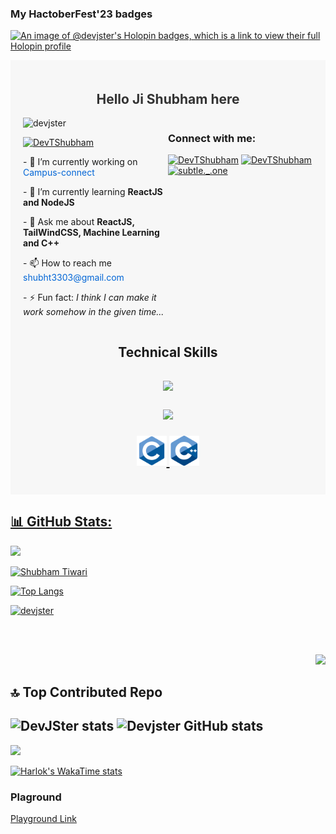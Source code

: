 ### My HactoberFest'23 badges
[![An image of @devjster's Holopin badges, which is a link to view their full Holopin profile](https://holopin.me/devjster)](https://holopin.io/@devjster)
<div style="background-color: #f7f7f7; padding: 20px;">
    <h2 style="text-align: center; color: #333;">Hello Ji Shubham here</h2>
    <div style="display: flex; justify-content: space-between;">
        <div style="flex: 1;">
            <img src="https://komarev.com/ghpvc/?username=devjster&label=Profile%20views&color=0e75b6&style=flat"
                alt="devjster" />
            <p><a href="https://twitter.com/DevTShubham" target="blank"><img
                        src="https://img.shields.io/twitter/follow/DevTShubham?logo=twitter&style=for-the-badge"
                        alt="DevTShubham" /></a></p>
            <p>- 🔭 I’m currently working on <a href="https://github.com/RizzlingDev-s/Campus-Connect"
                    style="color: #0366d6; text-decoration: none;">Campus-connect</a></p>
            <p>- 🌱 I’m currently learning <strong>ReactJS and NodeJS</strong></p>
            <p>- 💬 Ask me about <strong>ReactJS, TailWindCSS, Machine Learning and C++</strong></p>
            <p>- 📫 How to reach me <a href="mailto:shubht3303@gmail.com"
                    style="color: #0366d6; text-decoration: none;">shubht3303@gmail.com</a></p>
            <p>- ⚡ Fun fact: <em>I think I can make it work somehow in the given time...</em></p>
        </div>
        <div style="flex: 1;">
            <h3>Connect with me:</h3>
            <p>
                <a href="https://twitter.com/devtshubham" target="blank"><img
                        src="https://raw.githubusercontent.com/rahuldkjain/github-profile-readme-generator/master/src/images/icons/Social/twitter.svg"
                        alt="DevTShubham" height="30" width="40" /></a>
                <a href="https://linkedin.com/in/devtshubham" target="blank"><img
                        src="https://raw.githubusercontent.com/rahuldkjain/github-profile-readme-generator/master/src/images/icons/Social/linked-in-alt.svg"
                        alt="DevTShubham" height="30" width="40" /></a>
                <a href="https://instagram.com/subtle._.one" target="blank"><img
                        src="https://raw.githubusercontent.com/rahuldkjain/github-profile-readme-generator/master/src/images/icons/Social/instagram.svg"
                        alt="subtle._.one" height="30" width="40" /></a>
            </p>
        </div>
    </div>
<p align="center"> <h2 align="center" > Technical Skills <h2> </p>
<p align="center">
  <a >
    <img src="https://skillicons.dev/icons?i=js,mongodb,express,react,nodejs,typescript,next,mysql" />
  </a>
</p>
<p align="center">
  <a>
    <img src="https://skillicons.dev/icons?i=html,css,bootstrap,tailwind,figma,git,github,wordpress" />
  </a>
</p>
<p align="center"> 
<a href="https://www.cprogramming.com/" target="_blank" rel="noreferrer"> <img src="https://raw.githubusercontent.com/devicons/devicon/master/icons/c/c-original.svg" alt="c" width="48" height="48"/> </a> <a href="https://www.w3schools.com/cpp/" target="_blank" rel="noreferrer"> <img src="https://raw.githubusercontent.com/devicons/devicon/master/icons/cplusplus/cplusplus-original.svg" alt="cplusplus" width="48" height="48"/>
</div>


## 📊 GitHub Stats:

 ![](https://github-readme-stats.vercel.app/api?username=devjster&theme=radical&hide_border=false&include_all_commits=false&count_private=false)<br/></p>

 ![Shubham Tiwari](https://github-readme-streak-stats.herokuapp.com/?user=devjster&theme=dracula&hide_border=false)<br/></p> 
<!-- ![](https://github-readme-stats.vercel.app/api/top-langs/?username=devjster&theme=dark&hide_border=false&include_all_commits=false&count_private=false&layout=compact)</p> -->
![Top Langs](https://github-readme-stats.vercel.app/api/top-langs/?username=devjster&langs_count=8&theme=cobalt&hide_border=false&include_all_commits=false&count_private=false)


<p align="left"> <a href="https://github-profile-trophy.vercel.app/?username=ryo-ma&theme=dark"><img src="https://github-profile-trophy.vercel.app/?username=devjster&theme=gruvbox&hide_border=true&line_height=100" alt="devjster" /></a> </p>
</br></br>
<p align="right"> <img src= "https://stats.quine.sh/DevJSter/github?theme=dark"> </p>

## 🔝 Top Contributed Repo
![DevJSter stats](https://github-readme-stats.vercel.app/api?username=DevJSter&theme=synthwave\&show_icons=true\&show=reviews,discussions_started,discussions_answered,prs_merged,prs_merged_percentage)
![Devjster GitHub stats](https://github-readme-stats.vercel.app/api?username=Devjster&theme=onedark\&rank_icon=github)
---
[![](https://visitcount.itsvg.in/api?id=devjster&icon=0&color=0)](https://visitcount.itsvg.in)

[![Harlok's WakaTime stats](https://github-readme-stats.vercel.app/api/wakatime?username=devjster)](https://github.com/devjster/github-readme-stats)
<!-- Proudly created with GPRM ( https://gprm.itsvg.in ) ![](https://github-readme-stats.vercel.app/api?username=devjster&theme=dark&hide_border=false&include_all_commits=false&count_private=false)<br/></p> -->
### Plaground
[Playground Link](https://www.typescriptlang.org/play?#code/JYOwLgpgTgZghgYwgAgAoHtRmQbwFDLIAeAXMiAK4C2ARtANwHICeZltDTAXm9XVI0IB3XhwF4AvnjwwKIBGGDoQyADboA5hiwAKAA5lt4AJS4mCZQGd0qiADp1GnQAMAJDj12iEgDTJ3nsy+-h52XBLOxoxSeAD0sWqalsgARACMAEx+GQBsKXgWIJbYepjgyAC8uMRkmX6syLl+PADsABx+Ii05AMzIEoyORmD6ZWBRQA)
